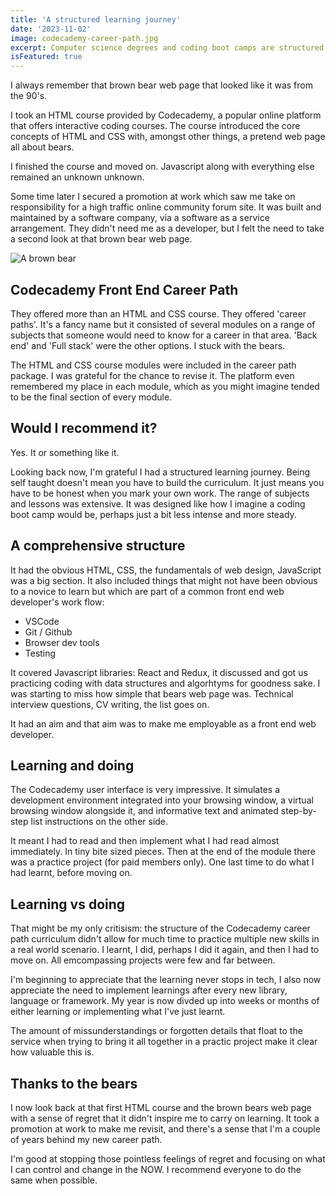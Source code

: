 ```yaml
---
title: 'A structured learning journey'
date: '2023-11-02'
image: codecademy-career-path.jpg
excerpt: Computer science degrees and coding boot camps are structured. It's a good appoach.
isFeatured: true
---
```


I always remember that brown bear web page that looked like it was from the 90's. 

I took an HTML course provided by Codecademy, a popular online platform that offers interactive coding courses. The course introduced the core concepts of HTML and CSS with, amongst other things, a pretend web page all about bears. 

I finished the course and moved on. Javascript along with everything else remained an unknown unknown. 

Some time later I secured a promotion at work which saw me take on responsibility for a high traffic online community forum site. It was built and maintained by a software company, via a software as a service arrangement. They didn't need me as a developer, but I felt the need to take a second look at that brown bear web page. 

![A brown bear](brown-bear.jpg)

## Codecademy Front End Career Path

They offered more than an HTML and CSS course. They offered 'career paths'. It's a fancy name but it consisted of several modules on a range of subjects that someone would need to know for a career in that area. 'Back end' and 'Full stack' were the other options. I stuck with the bears.  

The HTML and CSS course modules were included in the career path package. I was grateful for the chance to revise it. The platform even remembered my place in each module, which as you might imagine tended to be the final section of every module.

## Would I recommend it?

Yes. It or something like it. 

Looking back now, I'm grateful I had a structured learning journey. Being self taught doesn't mean you have to build the curriculum. It just means you have to be honest when you mark your own work. The range of subjects and lessons was extensive. It was designed like how I imagine a coding boot camp would be, perhaps just a bit less intense and more steady. 

## A comprehensive structure

It had the obvious HTML, CSS, the fundamentals of web design, JavaScript was a big section. It also included things that might not have been obvious to a novice to learn but which are part of a common front end web developer's work flow:

- VSCode
- Git / Github
- Browser dev tools
- Testing

It covered Javascript libraries: React and Redux, it discussed and got us practicing coding with data structures and algorhtyms for goodness sake. I was starting to miss how simple that bears web page was. Technical interview questions, CV writing, the list goes on. 

It had an aim and that aim was to make me employable as a front end web developer. 

## Learning and doing

The Codecademy user interface is very impressive. It simulates a development environment integrated into your browsing window, a virtual browsing window alongside it, and informative text and animated step-by-step list instructions on the other side.

It meant I had to read and then implement what I had read almost immediately. In tiny bite sized pieces. Then at the end of the module there was a practice project (for paid members only). One last time to do what I had learnt, before moving on. 

## Learning vs doing

That might be my only critisism: the structure of the Codecademy career path curriculum didn't allow for much time to practice multiple new skills in a real world scenario. I learnt, I did, perhaps I did it again, and then I had to move on. All emcompassing projects were few and far between. 

I'm beginning to appreciate that the learning never stops in tech, I also now appreciate the need to implement learnings after every new library, language or framework. My year is now divded up into weeks or months of either learning or implementing what I've just learnt.

The amount of missunderstandings or forgotten details that float to the service when trying to bring it all together in a practic project make it clear how valuable this is. 

## Thanks to the bears

I now look back at that first HTML course and the brown bears web page with a sense of regret that it didn't inspire me to carry on learning. It took a promotion at work to make me revisit, and there's a sense that I'm a couple of years behind my new career path. 

I'm good at stopping those pointless feelings of regret and focusing on what I can control and change in the NOW. I recommend everyone to do the same when possible.
